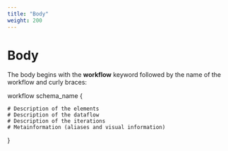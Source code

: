 ```yaml
---
title: "Body"
weight: 200
---
```



# Body

The body begins with the **workflow** keyword followed by the name of the workflow and curly braces:

workflow schema\_name {

    # Description of the elements
    # Description of the dataflow
    # Description of the iterations
    # Metainformation (aliases and visual information)

}
